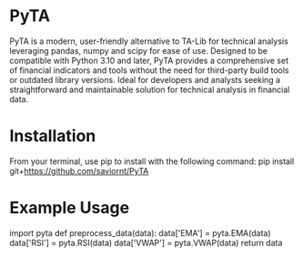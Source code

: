 # PyTA
PyTA is a modern, user-friendly alternative to TA-Lib for technical analysis leveraging pandas, numpy and scipy for ease of use. Designed to be compatible with Python 3.10 and later, PyTA provides a comprehensive set of financial indicators and tools without the need for third-party build tools or outdated library versions. Ideal for developers and analysts seeking a straightforward and maintainable solution for technical analysis in financial data.

# Installation
From your terminal, use pip to install with the following command:
  pip install git+https://github.com/saviornt/PyTA

# Example Usage
import pyta
def preprocess_data(data):
  data['EMA'] = pyta.EMA(data)
  data['RSI'] = pyta.RSI(data)
  data['VWAP'] = pyta.VWAP(data)
  return data
